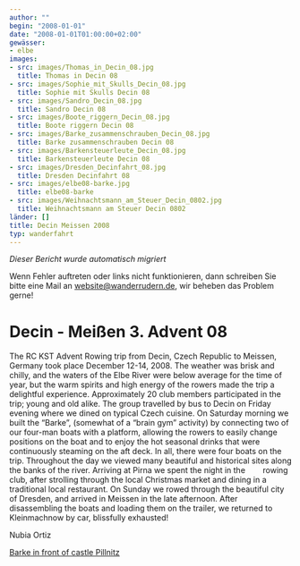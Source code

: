 ```yaml
---
author: ""
begin: "2008-01-01"
date: "2008-01-01T01:00:00+02:00"
gewässer:
- elbe
images:
- src: images/Thomas_in_Decin_08.jpg
  title: Thomas in Decin 08
- src: images/Sophie_mit_Skulls_Decin_08.jpg
  title: Sophie mit Skulls Decin 08
- src: images/Sandro_Decin_08.jpg
  title: Sandro Decin 08
- src: images/Boote_riggern_Decin_08.jpg
  title: Boote riggern Decin 08
- src: images/Barke_zusammenschrauben_Decin_08.jpg
  title: Barke zusammenschrauben Decin 08
- src: images/Barkensteuerleute_Decin_08.jpg
  title: Barkensteuerleute Decin 08
- src: images/Dresden_Decinfahrt_08.jpg
  title: Dresden Decinfahrt 08
- src: images/elbe08-barke.jpg
  title: elbe08-barke
- src: images/Weihnachtsmann_am_Steuer_Decin_0802.jpg
  title: Weihnachtsmann am Steuer Decin 0802
länder: []
title: Decin Meissen 2008
typ: wanderfahrt
---
```



*Dieser Bericht wurde automatisch migriert*

Wenn Fehler auftreten oder links nicht funktionieren, dann schreiben Sie bitte eine Mail an website@wanderrudern.de, wir beheben das Problem gerne!



# Decin - Meißen 3. Advent 08


The RC KST Advent Rowing trip from Decin, Czech Republic to Meissen, Germany took place December 12-14, 2008. The weather was brisk and chilly, and the waters of the Elbe River were below average for the time of year, but the warm spirits and high energy of the rowers made the trip a delightful experience. Approximately 20 club members participated in the trip; young and old alike. The group travelled by bus to Decin on Friday evening where we dined on typical Czech cuisine. On Saturday morning we built the “Barke”, (somewhat of a “brain gym” activity) by connecting two of our four-man boats with a platform, allowing the rowers to easily change positions on the boat and to enjoy the hot seasonal drinks that were continuously steaming on the aft deck. In all, there were four boats on the trip. Throughout the day we viewed many beautiful and historical sites along the banks of the river. Arriving at Pirna we spent the night in the        rowing club, after strolling through the local Christmas market and dining in a traditional local restaurant. On Sunday we rowed through the beautiful city of Dresden, and arrived in Meissen in the late afternoon. After disassembling the boats and loading them on the trailer, we returned to Kleinmachnow by car, blissfully exhausted!

Nubia Ortiz

[Barke in front of castle Pillnitz](/berichte/2008/pillnitz_ruderboot_08)